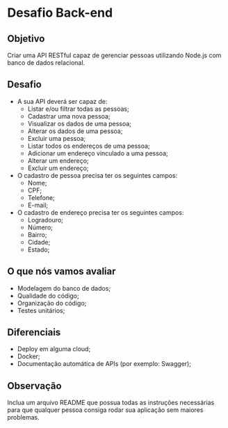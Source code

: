 # Desafio Back-end 

## Objetivo
Criar uma API RESTful capaz de gerenciar pessoas utilizando Node.js com banco de dados relacional.

## Desafio
- A sua API deverá ser capaz de:
  - Listar e/ou filtrar todas as pessoas;
  - Cadastrar uma nova pessoa;
  - Visualizar os dados de uma pessoa;
  - Alterar os dados de uma pessoa;
  - Excluir uma pessoa;
  - Listar todos os endereços de uma pessoa;
  - Adicionar um endereço vinculado a uma pessoa;
  - Alterar um endereço;
  - Excluir um endereço;
- O cadastro de pessoa precisa ter os seguintes campos:
  - Nome;
  - CPF;
  - Telefone;
  - E-mail;
- O cadastro de endereço precisa ter os seguintes campos:
  - Logradouro;
  - Número;
  - Bairro;
  - Cidade;
  - Estado;

## O que nós vamos avaliar
- Modelagem do banco de dados;
- Qualidade do código;
- Organização do código;
- Testes unitários;

## Diferenciais
- Deploy em alguma cloud;
- Docker;
- Documentação automática de APIs (por exemplo: Swagger);

## Observação
Inclua um arquivo README que possua todas as instruções necessárias para que qualquer pessoa consiga rodar sua aplicação sem maiores problemas.
